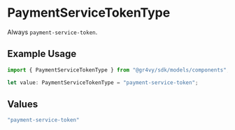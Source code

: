 # PaymentServiceTokenType

Always `payment-service-token`.

## Example Usage

```typescript
import { PaymentServiceTokenType } from "@gr4vy/sdk/models/components";

let value: PaymentServiceTokenType = "payment-service-token";
```

## Values

```typescript
"payment-service-token"
```